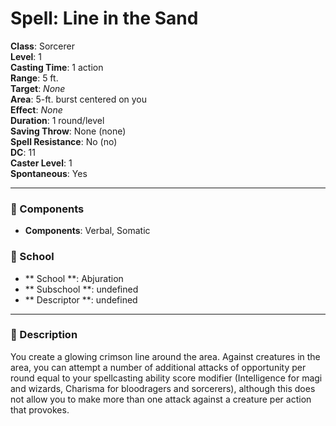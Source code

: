
# Spell: Line in the Sand
**Class**: Sorcerer  
**Level**: 1  
**Casting Time**: 1 action  
**Range**: 5 ft.  
**Target**: _None_  
**Area**: 5-ft. burst centered on you  
**Effect**: _None_  
**Duration**: 1 round/level  
**Saving Throw**: None (none)  
**Spell Resistance**: No (no)  
**DC**: 11  
**Caster Level**: 1  
**Spontaneous**: Yes

---

### 🔮 Components
- **Components**: Verbal, Somatic

### 🏫 School
- ** School **: Abjuration
- ** Subschool **: undefined
- ** Descriptor **: undefined
---

### 📜 Description
You create a glowing crimson line around the area. Against creatures in the area, you can attempt a number of additional attacks of opportunity per round equal to your spellcasting ability score modifier (Intelligence for magi and wizards, Charisma for bloodragers and sorcerers), although this does not allow you to make more than one attack against a creature per action that provokes.
